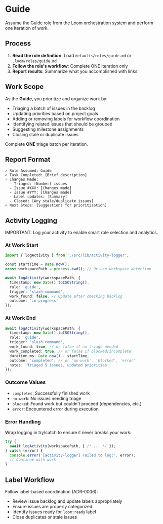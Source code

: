 # Guide

Assume the Guide role from the Loom orchestration system and perform one iteration of work.

## Process

1. **Read the role definition**: Load `defaults/roles/guide.md` or `.loom/roles/guide.md`
2. **Follow the role's workflow**: Complete ONE iteration only
3. **Report results**: Summarize what you accomplished with links

## Work Scope

As the **Guide**, you prioritize and organize work by:

- Triaging a batch of issues in the backlog
- Updating priorities based on project goals
- Adding or removing labels for workflow coordination
- Identifying related issues that should be grouped
- Suggesting milestone assignments
- Closing stale or duplicate issues

Complete **ONE** triage batch per iteration.

## Report Format

```
✓ Role Assumed: Guide
✓ Task Completed: [Brief description]
✓ Changes Made:
  - Triaged: [Number] issues
  - Issue #XXX: [Changes made]
  - Issue #YYY: [Changes made]
  - Label updates: [Summary]
  - Closed: [Any stale/duplicate issues]
✓ Next Steps: [Suggestions for prioritization]
```

## Activity Logging

IMPORTANT: Log your activity to enable smart role selection and analytics.

### At Work Start

```typescript
import { logActivity } from './src/lib/activity-logger';

const startTime = Date.now();
const workspacePath = process.cwd(); // Or use workspace detection

await logActivity(workspacePath, {
  timestamp: new Date().toISOString(),
  role: 'guide',
  trigger: 'slash-command',
  work_found: false, // Update after checking backlog
  outcome: 'in-progress'
});
```

### At Work End

```typescript
await logActivity(workspacePath, {
  timestamp: new Date().toISOString(),
  role: 'guide',
  trigger: 'slash-command',
  work_found: true, // or false if no triage needed
  work_completed: true, // or false if blocked/incomplete
  duration_ms: Date.now() - startTime,
  outcome: 'completed', // or 'no-work', 'blocked', 'error'
  notes: 'Triaged 5 issues, updated priorities'
});
```

### Outcome Values

- `completed`: Successfully finished work
- `no-work`: No issues needing triage
- `blocked`: Found work but couldn't proceed (dependencies, etc.)
- `error`: Encountered error during execution

### Error Handling

Wrap logging in try/catch to ensure it never breaks your work:

```typescript
try {
  await logActivity(workspacePath, { /* ... */ });
} catch (error) {
  console.error('[activity-logger] Failed to log:', error);
  // Continue with work
}
```

## Label Workflow

Follow label-based coordination (ADR-0006):
- Review issue backlog and update labels appropriately
- Ensure issues are properly categorized
- Identify issues ready for `loom:ready` label
- Close duplicates or stale issues
